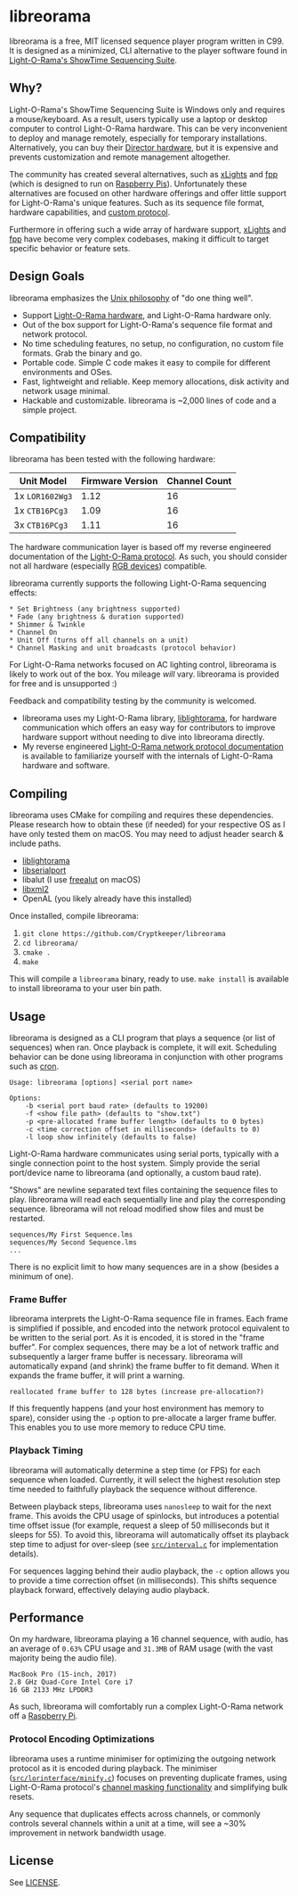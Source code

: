 # libreorama
libreorama is a free, MIT licensed sequence player program written in C99. It is designed as a minimized, CLI alternative to the player software found in [Light-O-Rama's ShowTime Sequencing Suite](http://www1.lightorama.com/showtime-sequencing-suite/).

## Why?
Light-O-Rama's ShowTime Sequencing Suite is Windows only and requires a mouse/keyboard. As a result, users typically use a laptop or desktop computer to control Light-O-Rama hardware. This can be very inconvenient to deploy and manage remotely, especially for temporary installations. Alternatively, you can buy their [Director hardware](http://store.lightorama.com/g3mp3director.html), but it is expensive and prevents customization and remote management altogether.

The community has created several alternatives, such as [xLights](https://github.com/smeighan/xLights) and [fpp](https://github.com/FalconChristmas/fpp) (which is designed to run on [Raspberry Pis](https://www.raspberrypi.org/)). Unfortunately these alternatives are focused on other hardware offerings and offer little support for Light-O-Rama's unique features. Such as its sequence file format, hardware capabilities, and [custom protocol](https://github.com/Cryptkeeper/lightorama-protocol).

Furthermore in offering such a wide array of hardware support, [xLights](https://github.com/smeighan/xLights) and [fpp](https://github.com/FalconChristmas/fpp) have become very complex codebases, making it difficult to target specific behavior or feature sets.

## Design Goals
libreorama emphasizes the [Unix philosophy](https://en.wikipedia.org/wiki/Unix_philosophy) of "do one thing well".

* Support [Light-O-Rama hardware](http://store.lightorama.com/showtime-products.html), and Light-O-Rama hardware only.
* Out of the box support for Light-O-Rama's sequence file format and network protocol.
* No time scheduling features, no setup, no configuration, no custom file formats. Grab the binary and go.
* Portable code. Simple C code makes it easy to compile for different environments and OSes.
* Fast, lightweight and reliable. Keep memory allocations, disk activity and network usage minimal.
* Hackable and customizable. libreorama is ~2,000 lines of code and a simple project.

## Compatibility
libreorama has been tested with the following hardware:

| Unit Model | Firmware Version | Channel Count |
| --- | --- | --- |
| 1x `LOR1602Wg3` | 1.12 | 16 |
| 1x `CTB16PCg3` | 1.09 | 16 |
| 3x `CTB16PCg3` | 1.11 | 16 |

The hardware communication layer is based off my reverse engineered documentation of the [Light-O-Rama protocol](https://github.com/Cryptkeeper/lightorama-protocol). As such, you should consider not all hardware (especially [RGB devices](http://store.lightorama.com/rgbdevices.html)) compatible.

libreorama currently supports the following Light-O-Rama sequencing effects:

```
* Set Brightness (any brightness supported)
* Fade (any brightness & duration supported)
* Shimmer & Twinkle
* Channel On
* Unit Off (turns off all channels on a unit)
* Channel Masking and unit broadcasts (protocol behavior)
```

For Light-O-Rama networks focused on AC lighting control, libreorama is likely to work out of the box. You mileage _will_ vary. libreorama is provided for free and is unsupported :)

Feedback and compatibility testing by the community is welcomed. 

* libreorama uses my Light-O-Rama library, [liblightorama](https://github.com/Cryptkeeper/liblightorama), for hardware communication which offers an easy way for contributors to improve hardware support without needing to dive into libreorama directly. 
* My reverse engineered [Light-O-Rama network protocol documentation](https://github.com/Cryptkeeper/lightorama-protocol/) is available to familiarize yourself with the internals of Light-O-Rama hardware and software.

## Compiling
libreorama uses CMake for compiling and requires these dependencies. Please research how to obtain these (if needed) for your respective OS as I have only tested them on macOS. You may need to adjust header search & include paths.

* [liblightorama](https://github.com/Cryptkeeper/liblightorama)
* [libserialport](https://sigrok.org/wiki/Libserialport)
* libalut (I use [freealut](https://github.com/vancegroup/freealut) on macOS)
* [libxml2](http://www.xmlsoft.org/)
* OpenAL (you likely already have this installed)

Once installed, compile libreorama:

1. `git clone https://github.com/Cryptkeeper/libreorama`
2. `cd libreorama/`
3. `cmake .`
4. `make`

This will compile a `libreorama` binary, ready to use. `make install` is available to install libreorama to your user bin path.

## Usage
libreorama is designed as a CLI program that plays a sequence (or list of sequences) when ran. Once playback is complete, it will exit. Scheduling behavior can be done using libreorama in conjunction with other programs such as [cron](https://en.wikipedia.org/wiki/Cron).

```
Usage: libreorama [options] <serial port name>

Options:
	-b <serial port baud rate> (defaults to 19200)
	-f <show file path> (defaults to "show.txt")
	-p <pre-allocated frame buffer length> (defaults to 0 bytes)
	-c <time correction offset in milliseconds> (defaults to 0)
	-l loop show infinitely (defaults to false)
```

Light-O-Rama hardware communicates using serial ports, typically with a single connection point to the host system. Simply provide the serial port/device name to libreorama (and optionally, a custom baud rate).

"Shows" are newline separated text files containing the sequence files to play. libreorama will read each sequentially line and play the corresponding sequence. libreorama will not reload modified show files and must be restarted.

```
sequences/My First Sequence.lms
sequences/My Second Sequence.lms
...
```

There is no explicit limit to how many sequences are in a show (besides a minimum of one).

### Frame Buffer
libreorama interprets the Light-O-Rama sequence file in frames. Each frame is simplified if possible, and encoded into the network protocol equivalent to be written to the serial port. As it is encoded, it is stored in the "frame buffer". For complex sequences, there may be a lot of network traffic and subsequently a larger frame buffer is necessary. libreorama will automatically expand (and shrink) the frame buffer to fit demand. When it expands the frame buffer, it will print a warning.

`reallocated frame buffer to 128 bytes (increase pre-allocation?)`

If this frequently happens (and your host environment has memory to spare), consider using the `-p` option to pre-allocate a larger frame buffer. This enables you to use more memory to reduce CPU time.

### Playback Timing
libreorama will automatically determine a step time (or FPS) for each sequence when loaded. Currently, it will select the highest resolution step time needed to faithfully playback the sequence without difference. 

Between playback steps, libreorama uses `nanosleep` to wait for the next frame. This avoids the CPU usage of spinlocks, but introduces a potential time offset issue (for example, request a sleep of 50 milliseconds but it sleeps for 55). To avoid this, libreorama will automatically offset its playback step time to adjust for over-sleep (see [`src/interval.c`](src/interval.c) for implementation details).

For sequences lagging behind their audio playback, the `-c` option allows you to provide a time correction offset (in milliseconds). This shifts sequence playback forward, effectively delaying audio playback.

## Performance
On my hardware, libreorama playing a 16 channel sequence, with audio, has an average of `0.63%` CPU usage and `31.3MB` of RAM usage (with the vast majority being the audio file).

```
MacBook Pro (15-inch, 2017)
2.8 GHz Quad-Core Intel Core i7
16 GB 2133 MHz LPDDR3
```

As such, libreorama will comfortably run a complex Light-O-Rama network off a [Raspberry Pi](https://www.raspberrypi.org/).

### Protocol Encoding Optimizations
libreorama uses a runtime minimiser for optimizing the outgoing network protocol as it is encoded during playback. The minimiser ([`src/lorinterface/minify.c`](src/lorinterface/minify.c)) focuses on preventing duplicate frames, using Light-O-Rama protocol's [channel masking functionality](https://github.com/Cryptkeeper/lightorama-protocol/blob/master/PROTOCOL.md#channel-masking) and simplifying bulk resets.

Any sequence that duplicates effects across channels, or commonly controls several channels within a unit at a time, will see a ~30% improvement in network bandwidth usage.

## License
See [LICENSE](LICENSE).
